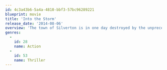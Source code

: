 ```yaml
---
id: 4c3a43b6-5a4a-4810-bbf3-57bc96289221
blueprint: movie
title: 'Into the Storm'
release_date: '2014-08-06'
overview: 'The town of Silverton is in one day destroyed by the unprecedented power of a series of tornadoes. The population is at the mercy of the unpredictable and deadly cyclones, while hunters warn that the worst is yet to come. Most people find shelter, but some just go to the tornado for that one, unique shot.'
genres:
  -
    id: 28
    name: Action
  -
    id: 53
    name: Thriller
---
```


